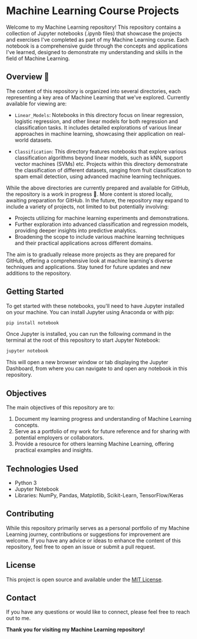 # Machine Learning Course Projects

Welcome to my Machine Learning repository! This repository contains a collection of Jupyter notebooks (.ipynb files) that showcase the projects and exercises I've completed as part of my Machine Learning course. Each notebook is a comprehensive guide through the concepts and applications I've learned, designed to demonstrate my understanding and skills in the field of Machine Learning.

## Overview 🚧

The content of this repository is organized into several directories, each representing a key area of Machine Learning that we've explored. Currently available for viewing are:

- `Linear_Models`: Notebooks in this directory focus on linear regression, logistic regression, and other linear models for both regression and classification tasks. It includes detailed explorations of various linear approaches in machine learning, showcasing their application on real-world datasets.

- `Classification`: This directory features notebooks that explore various classification algorithms beyond linear models, such as kNN, support vector machines (SVMs) etc. Projects within this directory demonstrate the classification of different datasets, ranging from fruit classification to spam email detection, using advanced machine learning techniques.

While the above directories are currently prepared and available for GitHub, the repository is a work in progress 🚧. More content is stored locally, awaiting preparation for GitHub. In the future, the repository may expand to include a variety of projects, not limited to but potentially involving:

- Projects utilizing for machine learning experiments and demonstrations.
- Further exploration into advanced classification and regression models, providing deeper insights into predictive analytics.
- Broadening the scope to include various machine learning techniques and their practical applications across different domains.

The aim is to gradually release more projects as they are prepared for GitHub, offering a comprehensive look at machine learning's diverse techniques and applications. Stay tuned for future updates and new additions to the repository.


## Getting Started

To get started with these notebooks, you'll need to have Jupyter installed on your machine. You can install Jupyter using Anaconda or with pip:

```bash
pip install notebook
```

Once Jupyter is installed, you can run the following command in the terminal at the root of this repository to start Jupyter Notebook:

```bash
jupyter notebook
```

This will open a new browser window or tab displaying the Jupyter Dashboard, from where you can navigate to and open any notebook in this repository.

## Objectives

The main objectives of this repository are to:

1. Document my learning progress and understanding of Machine Learning concepts.
2. Serve as a portfolio of my work for future reference and for sharing with potential employers or collaborators.
3. Provide a resource for others learning Machine Learning, offering practical examples and insights.

## Technologies Used

- Python 3
- Jupyter Notebook
- Libraries: NumPy, Pandas, Matplotlib, Scikit-Learn, TensorFlow/Keras

## Contributing

While this repository primarily serves as a personal portfolio of my Machine Learning journey, contributions or suggestions for improvement are welcome. If you have any advice or ideas to enhance the content of this repository, feel free to open an issue or submit a pull request.

## License

This project is open source and available under the [MIT License](LICENSE).

## Contact

If you have any questions or would like to connect, please feel free to reach out to me.

**Thank you for visiting my Machine Learning repository!**
